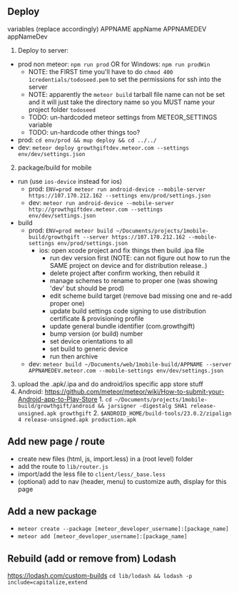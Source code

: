 ## Deploy

variables (replace accordingly)
APPNAME appName
APPNAMEDEV appNameDev

1. Deploy to server:
  - prod non meteor: `npm run prod` OR for Windows: `npm run prodWin`
    - NOTE: the FIRST time you'll have to do `chmod 400 1credentials/todoseed.pem` to set the permissions for ssh into the server
    - NOTE: apparently the `meteor build` tarball file name can not be set and it will just take the directory name so you MUST name your project folder `todoseed`
    - TODO: un-hardcoded meteor settings from METEOR_SETTINGS variable
    - TODO: un-hardcode other things too?
  - prod: `cd env/prod && mup deploy && cd ../../`
  - dev: `meteor deploy growthgiftdev.meteor.com --settings env/dev/settings.json`
2.  package/build for mobile
  - run (use `ios-device` instead for ios)
    - prod: `ENV=prod meteor run android-device --mobile-server https://107.170.212.162 --settings env/prod/settings.json`
    - dev: `meteor run android-device --mobile-server http://growthgiftdev.meteor.com --settings env/dev/settings.json`
  - build
    - prod: `ENV=prod meteor build ~/Documents/projects/1mobile-build/growthgift --server https://107.170.212.162 --mobile-settings env/prod/settings.json`
      - ios: open xcode project and fix things then build .ipa file
        - run dev version first (NOTE: can not figure out how to run the SAME project on device and for distribution release..)
        - delete project after confirm working, then rebuild it
        - manage schemes to rename to proper one (was showing 'dev' but should be prod)
        - edit scheme build target (remove bad missing one and re-add proper one)
        - update build settings code signing to use distribution certificate & provisioning profile
        - update general bundle identifier (com.growthgift)
        - bump version (or build) number
        - set device orientations to all
        - set build to generic device
        - run then archive
    - dev: `meteor build ~/Documents/web/1mobile-build/APPNAME --server APPNAMEDEV.meteor.com --mobile-settings env/dev/settings.json`
3. upload the .apk/.ipa and do android/ios specific app store stuff
  1. Android: https://github.com/meteor/meteor/wiki/How-to-submit-your-Android-app-to-Play-Store
    1. `cd ~/Documents/projects/1mobile-build/growthgift/android && jarsigner -digestalg SHA1 release-unsigned.apk growthgift`
    2. `$ANDROID_HOME/build-tools/23.0.2/zipalign 4 release-unsigned.apk production.apk`

## Add new page / route
- create new files (html, js, import.less) in a (root level) folder
- add the route to `lib/router.js`
- import/add the less file to `client/less/_base.less`
- (optional) add to nav (header, menu) to customize auth, display for this page

## Add a new package
- `meteor create --package [meteor_developer_username]:[package_name]`
- `meteor add [meteor_developer_username]:[package_name]`


## Rebuild (add or remove from) Lodash

https://lodash.com/custom-builds
`cd lib/lodash && lodash -p include=capitalize,extend`